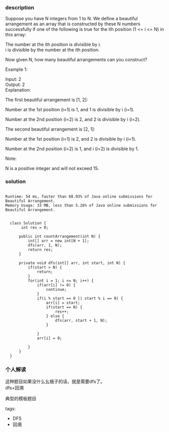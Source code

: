 ### description    
  Suppose you have N integers from 1 to N. We define a beautiful arrangement as an array that is constructed by these N numbers successfully if one of the following is true for the ith position (1 <= i <= N) in this array:  
    
  The number at the ith position is divisible by i.  
  i is divisible by the number at the ith position.  
     
    
  Now given N, how many beautiful arrangements can you construct?  
    
  Example 1:  
    
  Input: 2  
  Output: 2  
  Explanation:   
    
  The first beautiful arrangement is [1, 2]:  
    
  Number at the 1st position (i=1) is 1, and 1 is divisible by i (i=1).  
    
  Number at the 2nd position (i=2) is 2, and 2 is divisible by i (i=2).  
    
  The second beautiful arrangement is [2, 1]:  
    
  Number at the 1st position (i=1) is 2, and 2 is divisible by i (i=1).  
    
  Number at the 2nd position (i=2) is 1, and i (i=2) is divisible by 1.  
     
    
  Note:  
    
  N is a positive integer and will not exceed 15.  
### solution    
```    
  
Runtime: 54 ms, faster than 68.93% of Java online submissions for Beautiful Arrangement.  
Memory Usage: 33 MB, less than 5.26% of Java online submissions for Beautiful Arrangement.  
  
  
  class Solution {  
       int res = 0;  
    
      public int countArrangement(int N) {  
          int[] arr = new int[N + 1];  
          dfs(arr, 1, N);      
          return res;  
      }  
    
      private void dfs(int[] arr, int start, int N) {  
          if(start > N) {  
              return;  
          }  
          for(int i = 1; i <= N; i++) {  
              if(arr[i] != 0) {  
                  continue;  
              }  
              if(i % start == 0 || start % i == 0) {  
                  arr[i] = start;  
                  if(start == N) {  
                      res++;  
                  } else {  
                      dfs(arr, start + 1, N);  
                  }  
                    
              }  
              arr[i] = 0;  
    
          }  
      }  
  }  
```    
    
### 个人解读    
  这种题目如果没什么幺蛾子的话，就是需要dfs了。  
  dfs+回溯  
    
  典型的模板题目  
    
tags:    
  -  DFS   
  -  回溯   
